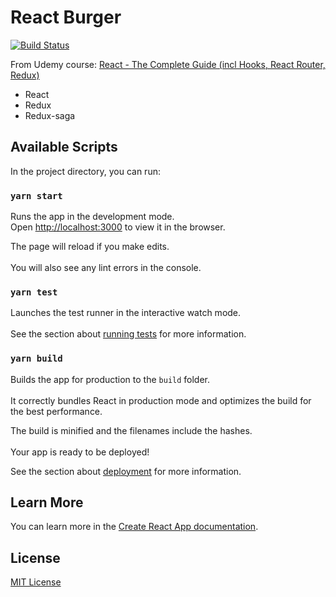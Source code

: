 # React Burger
[![Build Status](https://travis-ci.org/HoangNguyen17193/react-burger.svg?branch=master)](https://travis-ci.org/HoangNguyen17193/react-burger)

From Udemy course: [React - The Complete Guide (incl Hooks, React Router, Redux)](https://www.udemy.com/course/react-the-complete-guide-incl-redux/)

- React
- Redux
- Redux-saga


## Available Scripts


In the project directory, you can run:

### `yarn start`

Runs the app in the development mode.<br />	
Open [http://localhost:3000](http://localhost:3000) to view it in the browser.	

The page will reload if you make edits.<br />	
You will also see any lint errors in the console.	

### `yarn test`	

Launches the test runner in the interactive watch mode.<br />	
See the section about [running tests](https://facebook.github.io/create-react-app/docs/running-tests) for more information.	

### `yarn build`	

Builds the app for production to the `build` folder.<br />	
It correctly bundles React in production mode and optimizes the build for the best performance.	

The build is minified and the filenames include the hashes.<br />	
Your app is ready to be deployed!	

See the section about [deployment](https://facebook.github.io/create-react-app/docs/deployment) for more information.	

## Learn More	

You can learn more in the [Create React App documentation](https://facebook.github.io/create-react-app/docs/getting-started).	


## License
[MIT License](LICENSE)